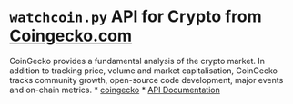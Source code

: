 # `watchcoin.py` API for Crypto from [Coingecko.com](https://www.coingecko.com/)
CoinGecko provides a fundamental analysis of the crypto market. In addition to tracking price, volume and market capitalisation, CoinGecko tracks community growth, open-source code development, major events and on-chain metrics.
    *   [coingecko](https://www.coingecko.com/)
    *   [API Documentation](https://www.coingecko.com/en/api/documentation)

